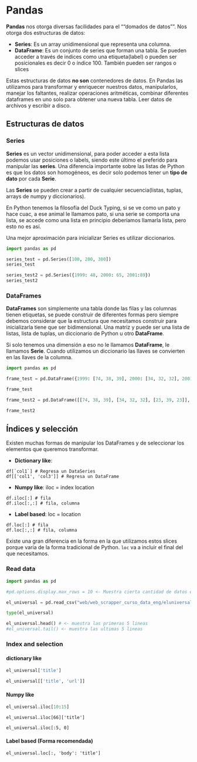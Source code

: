 # Pandas

**Pandas** nos otorga diversas facilidades para el ““domados de datos””. Nos otorga dos estructuras de datos:


- **Series**: Es un array unidimensional que representa una columna.
- **DataFrame**: Es un conjunto de series que forman una tabla. Se pueden acceder a través de indices como una etiqueta(label) o pueden ser posicionales es decir 0 o índice 100. También pueden ser rangos o slices

Estas estructuras de datos **no son** contenedores de datos. En Pandas las utilizamos para transformar y enriquecer nuestros datos, manipularlos, manejar los faltantes, realizar operaciones aritméticas, combinar diferentes dataframes en uno solo para obtener una nueva tabla. Leer datos de archivos y escribir a disco.

## Estructuras de datos

### Series

**Series** es un vector unidimensional, para poder acceder a esta lista podemos usar posiciones o labels, siendo este último el preferido para manipular las **series**. Una diferencia importante sobre las listas de Python es que los datos son homogéneos, es decir solo podemos tener un **tipo de dato** por cada **Serie**.

Las **Series** se pueden crear a partir de cualquier secuencia(listas, tuplas, arrays de numpy y diccionarios).

En Python tenemos la filosofía del Duck Typing, si se ve como un pato y hace cuac, a ese animal le llamamos pato, si una serie se comporta una lista, se accede como una lista en principio deberíamos llamarla lista, pero esto no es así.

Una mejor aproximación para inicializar Series es utilizar diccionarios.

```python
import pandas as pd

series_test = pd.Series([100, 200, 300])
series_test

series_test2 = pd.Series({1999: 48, 2000: 65, 2001:89})
series_test2
```

### DataFrames 

**DataFrames** son simplemente una tabla donde las filas y las columnas tienen etiquetas, se puede construir de diferentes formas pero siempre debemos considerar que la estructura que necesitamos construir para inicializarla tiene que ser bidimensional. Una matriz y puede ser una lista de listas, lista de tuplas, un diccionario de Python u otro **DataFrame**.

Si solo tenemos una dimensión a eso no le llamamos **DataFrame**, le llamamos **Serie**. Cuando utilizamos un diccionario las llaves se convierten en las llaves de la columna.

```python
import pandas as pd

frame_test = pd.DataFrame({1999: [74, 38, 39], 2000: [34, 32, 32], 2001: [23, 39, 23]})

frame_test

frame_test2 = pd.DataFrame([[74, 38, 39], [34, 32, 32], [23, 39, 23]], columns=[1999, 2000, 2001])

frame_test2
```

## Índices y selección

Existen muchas formas de manipular los DataFrames y de seleccionar los elementos que queremos transformar.

- **Dictionary like**:
```
df[`col1`] # Regresa un DataSeries
df[['col1', 'col3']] # Regresa un DataFrame
```

- **Numpy like**:
iloc = index location
```
df.iloc[:] # fila
df.iloc[:,:] # fila, columna
```

- **Label based**:
loc = location
```
df.loc[:] # fila
df.loc[:,:] # fila, columna
```

Existe una gran diferencia en la forma en la que utilizamos estos slices porque varia de la forma tradicional de Python. `loc` va a incluir el final del que necesitamos.

### Read data
```python
import pandas as pd

#pd.options.display.max_rows = 10 <- Muestra cierta cantidad de datos en este caso 10 

el_universal = pd.read_csv("web/web_scrapper_curso_data_eng/eluniversal_2019_06_07_articles.csv")

type(el_universal)

el_universal.head() # <- muestra las primeras 5 lineas
#el_universal.tail() <- muestra las ultimas 5 lineas
```

### Index and selection

#### dictionary like

```python
el_universal['title']
```
```python
el_universal[['title', 'url']]
```

#### Numpy like

```python
el_universal.iloc[10:15]
```
```
el_universal.iloc[66]['title']
```
```
el_universal.iloc[:5, 0]
```

#### Label based (Forma recomendada)

```
el_universal.loc[:, 'body': 'title']
```